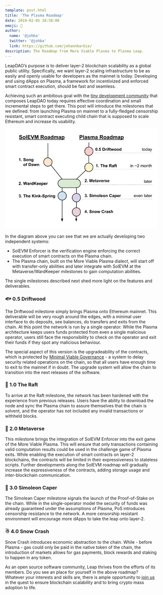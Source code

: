 ```yaml
---
template: post.html
title: 'The Plasma Roadmap'
date: 2019-02-05 10:50:00
emoji: 📜
author:
  name: '@johba'
  twitter: '@johba'
  link: https://github.com/johannbarbie/
description: The Roadmap from More Viable Plasma to Plasma Leap.
---
```


LeapDAO’s purpose is to deliver layer-2 blockchain scalability as a global public utility. Specifically, we want layer-2 scaling infrastructure to be as easily and openly usable for developers as the mainnet is today. Developing and using dApps on Plasma, a framework for incentivized and enforced smart contract execution, should be fast and seamless.

Achieving such an ambitious goal with the [tiny development community](https://docs.google.com/forms/d/e/1FAIpQLSd8_wDGDAi__HvfYEWNK_bvJzIkxwHHRVL6AFEfJewBd2Vn9A/viewform) that composes LeapDAO today requires effective coordination and small incremental steps to get there. This post will introduce the milestones that we defined: from launching Plasma on mainnet to a fully-fledged censorship resistant, smart contract executing child chain that is supposed to scale Ethereum and increase its usability.

<img src="/img/blog/roadmaps.png" alt="Plasma Roadmap">

In the diagram above you can see that we are actually developing two independent systems:

- SolEVM Enforcer is the verification engine enforcing the correct execution of smart contracts on the Plasma chain.
- The Plasma chain, built on the More Viable Plasma dialect, will start off with transfer-only abilities and later integrate with SolEVM at the Metaverse/WardKeeper milestones to gain computation abilities.

The single milestones described next shed more light on the features and deliverables.

### 🐟 0.5 Driftwood

The Driftwood milestone simply brings Plasma onto Ethereum mainnet. This deliverable will be very rough around the edges, with a minimal user interface to do deposits, see balances, do transfers and exits from the chain.
At this point the network is run by a single operator. While the Plasma architecture keeps users funds protected from even a single malicious operator, users still face the responsibility to check on the operator and exit their funds if they spot any malicious behaviour.

The special aspect of this version is the upgradeability of the contracts, which is protected by [Minimal Viable Governance](https://leapdao.org/blog/Minimal-Viable-Governance/) - a system to delay security related operations on the chain, so that all users have enough time to exit to the mainnet if in doubt. The upgrade system will allow the chain to transition into the next releases of the software.

### 🚣 1.0 The Raft

To arrive at the Raft milestone, the network has been hardened with the experience from previous releases. Users have the ability to download the node and sync the Plasma chain to assure themselves that the chain is solvent, and the operator has not included any invalid transactions or withheld blocks.

### 🌃 2.0 Metaverse

This milestone brings the integration of SolEVM Enforcer into the exit game of the More Viable Plasma. This will ensure that only transactions containing valid computation results could be used in the challenge game of Plasma exits. While enabling the execution of smart contracts on layer-2 blockchains, the contracts will be limited in their expressiveness to stateless scripts.
Further developments along the SolEVM roadmap will gradually increase the expressiveness of the contracts, adding storage usage and inter-blockchain communication.

### 🤯 3.0 Simoleon Caper

The Simolean Caper milestone signals the launch of the Proof-of-Stake on the chain. While in the single-operator model the security of funds was already guaranteed under the assumptions of Plasma, PoS introduces censorship resistance to the network. A more censorship resistant environment will encourage more dApps to take the leap onto layer-2.

### ☃ 4.0 Snow Crash

Snow Crash introduces economic abstraction to the chain. While - before Plasma - gas could only be paid in the native token of the chain, the introduction of markets allows for gas payments, block rewards and staking to happen in any token.

As an open source software community, Leap thrives from the efforts of its members. Do you see an place for yourself in the above roadmap? Whatever your interests and skills are, there is ample opportunity to [join us](http://leapdao.org) in the quest to ensure blockchain scalability and to bring crypto mass adoption to life.
